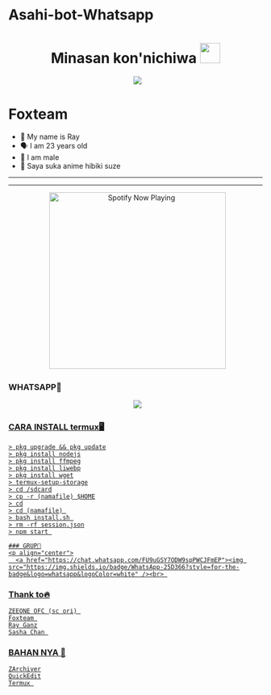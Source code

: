 # Asahi-bot-Whatsapp

<h1 align="center">Minasan kon'nichiwa <img src="https://user-images.githubusercontent.com/1303154/88677602-1635ba80-d120-11ea-84d8-d263ba5fc3c0.gif" width="40px" alt=""><br></h1>
<p align="center">
  <img src="https://user-images.githubusercontent.com/95025437/144160321-19b10c36-7665-4ab7-904e-fd0a7cd0421a.jpeg" />
</p> 


# Foxteam 

<p align="center"> 

- 👼 My name is Ray
- 🗣️ I am 23 years old 
- 🔭 I am male
- 🥳 Saya suka anime hibiki suze 

</p> 

------




------ 

<p align="center">
  <a href="https://open.spotify.com/track/6WyTQ76nKwpab4czrlJrTC?si=QPXMMqn_Tx6kPW82p8nbVw&utm" target="_blank"><img src="https://now-playing-on-spotify.vercel.app/api/spotify" alt="Spotify Now Playing" width="350"/></a>
</p> 

### WHATSAPP👑
<p align="center">
  <a href="https://wa.me/6288289252040?text=Assalamu'alaikum"><img src="https://img.shields.io/badge/WhatsApp-25D366?style=for-the-badge&logo=whatsapp&logoColor=white" /><br>


### CARA INSTALL termux🖥 

```
> pkg upgrade && pkg update
> pkg install nodejs
> pkg install ffmpeg
> pkg install liwebp
> pkg install wget
> termux-setup-storage
> cd /sdcard
> cp -r (namafile) $HOME
> cd
> cd (namafile) 
> bash install.sh 
> rm -rf session.json
> npm start 

### GRUP📣
<p align="center">
  <a href="https://chat.whatsapp.com/FU9uGSY7ODW9spPWCJFmEP"><img src="https://img.shields.io/badge/WhatsApp-25D366?style=for-the-badge&logo=whatsapp&logoColor=white" /><br> 

```
### Thank to🔥 

```
ZEEONE OFC (sc ori) 
Foxteam 
Ray Ganz
Sasha Chan 

```
### BAHAN NYA 🍹 

```
ZArchiver
QuickEdit
Termux 

```
